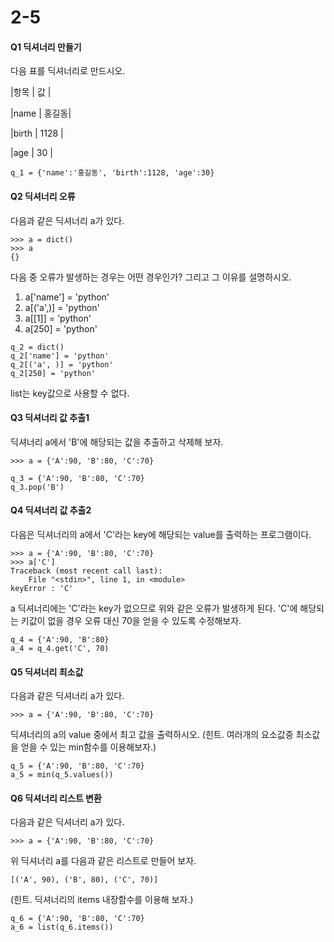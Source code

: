 # 2-5
#### Q1 딕셔너리 만들기
다음 표를 딕셔너리로 만드시오.


|항목  |    값 |

|name  | 홍길동|

|birth |  1128 |

|age   |   30  |


```
q_1 = {'name':'홍길동', 'birth':1128, 'age':30}
```

#### Q2 딕셔너리 오류
다음과 같은 딕셔너리 a가 있다.
```
>>> a = dict()
>>> a
{}
```
다음 중 오류가 발생하는 경우는 어떤 경우인가? 그리고 그 이유를 설명하시오.
1. a['name'] = 'python'
2. a[('a',)] = 'python'
3. a[[1]] = 'python'
4. a[250] = 'python'

```
q_2 = dict()
q_2['name'] = 'python'
q_2[('a', )] = 'python'
q_2[250] = 'python'
```
list는 key값으로 사용할 수 없다.

#### Q3 딕셔너리 값 추출1
딕셔너리 a에서 'B'에 해당되는 값을 추출하고 삭제해 보자.
```
>>> a = {'A':90, 'B':80, 'C':70}
```

```
q_3 = {'A':90, 'B':80, 'C':70}
q_3.pop('B')
```

#### Q4 딕셔너리 값 추출2
다음은 딕셔너리의 a에서 'C'라는 key에 해당되는 value를 출력하는 프로그램이다.
```
>>> a = {'A':90, 'B':80, 'C':70}
>>> a['C']
Traceback (most recent call last):
    File "<stdin>", line 1, in <module>
keyError : 'C'
```
a 딕셔너리에는 'C'라는 key가 없으므로 위와 같은 오류가 발생하게 된다. 'C'에 해당되는 키값이 없을 경우 오류 대신 70을 얻을 수 있도록 수정해보자.

```
q_4 = {'A':90, 'B':80}
a_4 = q_4.get('C', 70)
```

#### Q5 딕셔너리 최소값
다음과 같은 딕셔너리 a가 있다.
```
>>> a = {'A':90, 'B':80, 'C':70}
```
딕셔너리의 a의 value 중에서 최고 값을 출력하시오.
(힌트. 여러개의 요소값중 최소값을 얻을 수 있는 min함수를 이용해보자.)

```
q_5 = {'A':90, 'B':80, 'C':70}
a_5 = min(q_5.values())
```

#### Q6 딕셔너리 리스트 변환
다음과 같은 딕셔너리 a가 있다.
```
>>> a = {'A':90, 'B':80, 'C':70}
```
위 딕셔너리 a를 다음과 같은 리스트로 만들어 보자.
```
[('A', 90), ('B', 80), ('C', 70)]
```
(힌트. 딕셔너리의 items 내장함수를 이용해 보자.)

```
q_6 = {'A':90, 'B':80, 'C':70}
a_6 = list(q_6.items())
```
